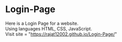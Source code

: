 # Login-Page
Here is a Login Page for a website.<br>
Using languages HTML, CSS, JavaScript.<br>
Visit site = "https://rajat12002.github.io/Login-Page/"

